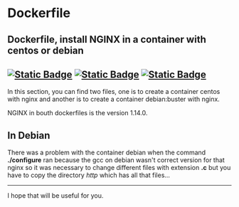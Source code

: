 # Dockerfile


## Dockerfile, install NGINX in a container with centos or debian


[![Static Badge](https://img.shields.io/badge/NGINX-009639?logo=nginx&labelColor=009639)](#) [![Static Badge](https://img.shields.io/badge/Centos-262577?logo=centos&labelColor=262577)](#) [![Static Badge](https://img.shields.io/badge/Debian-A81D33?logo=debian&labelColor=A81D33)](#)
---
In this section, you can find two files, one is to create a container centos with nginx and another is to create a container debian:buster with nginx. 


NGINX in bouth dockerfiles is the version 1.14.0. 


## In Debian


There was a problem with the container debian when the command **./configure** ran because the gcc on debian wasn't correct version for that nginx so it was necessary to change different files with extension **.c** but you have to copy the directory *http* which has all that files...


---
I hope that will be useful for you.

